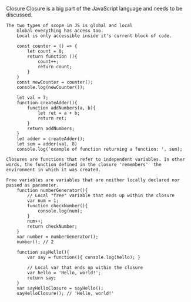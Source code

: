Closure
    Closure is a big part of the JavaScript language and needs to be discussed.

    The two types of scope in JS is global and local
        Global everything has access too.
        Local is only accessible inside it's current block of code.

        const counter = () => {
            let count = 0;
            return function (){
                count++;
                return count;
            }
        }
        const newCounter = counter();
        console.log(newCounter());

        let val = 7;
        function createAdder(){
            function addNumbers(a, b){
                let ret = a + b;
                return ret;
            }
            return addNumbers;
        }
        let adder = createAdder();
        let sum = adder(val, 8)
        console.log('example of function returning a function: ', sum);

    Closures are functions that refer to independent variables. In other words, the function defined in the closure 'remembers'  the environment in which it was created.

    Free variables are variables that are neither locally declared nor passed as parameter.
        function numberGenerator(){
            // Local "free" variable that ends up within the closure
            var num = 1;
            function checkNumber(){
                console.log(num);
            }
            num++;
            return checkNumber;
        }
        var number = numberGenerator();
        number(); // 2

        function sayHello(){
            var say = function(){ console.log(hello); }

            // Local var that ends up within the closure
            var hello = 'Hello, world!';
            return say;
        }
        var sayHelloClosure = sayHello();
        sayHelloClosure(); // 'Hello, world!'
